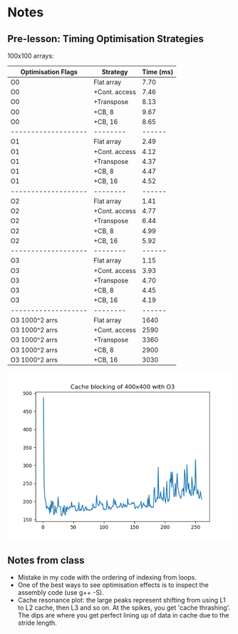 # Notes

## Pre-lesson: Timing Optimisation Strategies

100x100 arrays:

| Optimisation Flags    | Strategy        | Time (ms)
| -------------------   | --------        | ------
| O0                    | Flat array      | 7.70
| O0                    | +Cont. access   | 7.46
| O0                    | +Transpose      | 8.13
| O0                    | +CB, 8          | 9.67
| O0                    | +CB, 16         | 8.65
| -------------------   | --------        | ------
| O1                    | Flat array      | 2.49
| O1                    | +Cont. access   | 4.12
| O1                    | +Transpose      | 4.37
| O1                    | +CB, 8          | 4.47
| O1                    | +CB, 16         | 4.52
| -------------------   | --------        | ------
| O2                    | Flat array      | 1.41
| O2                    | +Cont. access   | 4.77
| O2                    | +Transpose      | 6.44
| O2                    | +CB, 8          | 4.99
| O2                    | +CB, 16         | 5.92
| -------------------   | --------        | ------
| O3                    | Flat array      | 1.15
| O3                    | +Cont. access   | 3.93
| O3                    | +Transpose      | 4.70
| O3                    | +CB, 8          | 4.45
| O3                    | +CB, 16         | 4.19
| -------------------   | --------        | ------
| O3 1000^2 arrs        | Flat array      | 1640
| O3 1000^2 arrs        | +Cont. access   | 2590
| O3 1000^2 arrs        | +Transpose      | 3360
| O3 1000^2 arrs        | +CB, 8          | 2900
| O3 1000^2 arrs        | +CB, 16         | 3030

![Plot](./cacheblocking.png)

## Notes from class

- Mistake in my code with the ordering of indexing from loops.
- One of the best ways to see optimisation effects is to inspect the assembly code (use g++ -S).
- Cache resonance plot: the large peaks represent shifting from using L1 to L2 cache, then L3 and so on. At the spikes, you get 'cache thrashing'. The dips are where you get perfect lining up of data in cache due to the stride length.